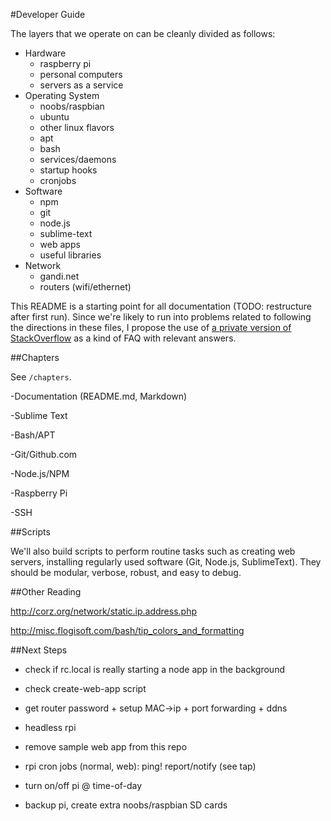 #Developer Guide

The layers that we operate on can be cleanly divided as follows:

- Hardware
	- raspberry pi
	- personal computers
	- servers as a service
- Operating System
	- noobs/raspbian
	- ubuntu
	- other linux flavors
	- apt
	- bash
	- services/daemons
	- startup hooks
	- cronjobs
- Software
	- npm
	- git
	- node.js
	- sublime-text
	- web apps
	- useful libraries
- Network
	- gandi.net
	- routers (wifi/ethernet)


This README is a starting point for all documentation (TODO: restructure after first run). Since we're likely to run into problems related to following the directions in these files, I propose the use of [a private version of StackOverflow](https://stackoverflow.com/channels) as a kind of FAQ with relevant answers.


##Chapters

See `/chapters`.

-Documentation (README.md, Markdown)

-Sublime Text

-Bash/APT

-Git/Github.com

-Node.js/NPM

-Raspberry Pi

-SSH


##Scripts

We'll also build scripts to perform routine tasks such as creating web servers, installing regularly used software (Git, Node.js, SublimeText). They should be modular, verbose, robust, and easy to debug.


##Other Reading

http://corz.org/network/static.ip.address.php

http://misc.flogisoft.com/bash/tip_colors_and_formatting

##Next Steps

- check if rc.local is really starting a node app in the background

- check create-web-app script

- get router password + setup MAC->ip + port forwarding + ddns

- headless rpi

- remove sample web app from this repo

- rpi cron jobs (normal, web): ping! report/notify (see tap)

- turn on/off pi @ time-of-day

- backup pi, create extra noobs/raspbian SD cards





















